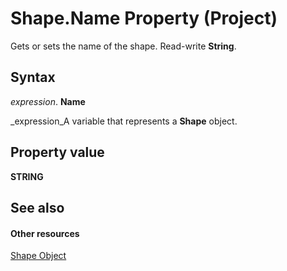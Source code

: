 
# Shape.Name Property (Project)
Gets or sets the name of the shape. Read-write  **String**.

## Syntax

 _expression_. **Name**

 _expression_A variable that represents a  **Shape** object.


## Property value

 **STRING**


## See also


#### Other resources


 [Shape Object](d2b32bcd-5595-a4a7-9772-feb25fd0103a.md)
